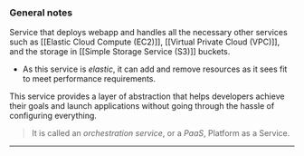 
### General notes

Service that deploys webapp and handles all the necessary other services such as [[Elastic Cloud Compute (EC2)]], [[Virtual Private Cloud (VPC)]], and the storage in [[Simple Storage Service (S3)]] buckets.
- As this service is *elastic*, it can add and remove resources as it sees fit to meet performance requirements.

This service provides a layer of abstraction that helps developers achieve their goals and launch applications without going through the hassle of configuring everything.

> It is called an *orchestration service*, or a *PaaS*, Platform as a Service.

___